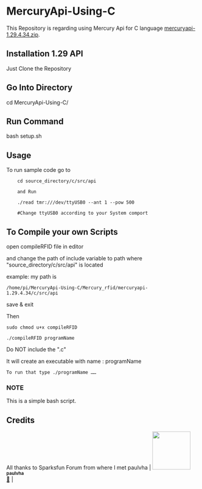 # MercuryApi-Using-C
This Repository is regarding using Mercury Api for C language [mercuryapi-1.29.4.34.zip](https://www.jadaktech.com/wp-content/uploads/2018/02/mercuryapi-1.29.4.34.zip).

## Installation 1.29 API
Just Clone the Repository 

## Go Into Directory 
cd MercuryApi-Using-C/

## Run Command
bash setup.sh


## Usage
To run sample code go to 
```
    cd source_directory/c/src/api
    
    and Run
    
    ./read tmr:///dev/ttyUSB0 --ant 1 --pow 500
    
    #Change ttyUSB0 according to your System comport 
``` 
## To Compile your own Scripts

open compileRFID file in editor

and change the path of include variable to path where "source_directory/c/src/api" is located

example: my path is 

    /home/pi/MercuryApi-Using-C/Mercury_rfid/mercuryapi-1.29.4.34/c/src/api
                
save & exit


Then

    sudo chmod u+x compileRFID

    ./compileRFID programName

Do NOT include the ".c"

It will create an executable with name : programName

    To run that type ./programName ……

### NOTE
This is a simple bash script.




## Credits
All thanks to Sparksfun Forum from where I met paulvha
| [<img src="https://avatars3.githubusercontent.com/u/16015548?s=400&v=4" width="100px;"/><br /><sub><b>paulvha</b></sub>](https://github.com/paulvha)<br/>[📖](https://github.com/paulvha "GitHub") |
